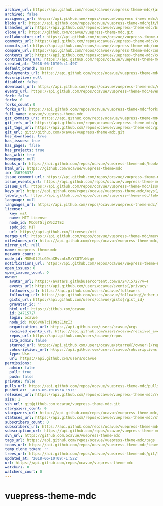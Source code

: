 ```yaml
---
archive_url: https://api.github.com/repos/ocavue/vuepress-theme-mdc/{archive_format}{/ref}
archived: false
assignees_url: https://api.github.com/repos/ocavue/vuepress-theme-mdc/assignees{/user}
blobs_url: https://api.github.com/repos/ocavue/vuepress-theme-mdc/git/blobs{/sha}
branches_url: https://api.github.com/repos/ocavue/vuepress-theme-mdc/branches{/branch}
clone_url: https://github.com/ocavue/vuepress-theme-mdc.git
collaborators_url: https://api.github.com/repos/ocavue/vuepress-theme-mdc/collaborators{/collaborator}
comments_url: https://api.github.com/repos/ocavue/vuepress-theme-mdc/comments{/number}
commits_url: https://api.github.com/repos/ocavue/vuepress-theme-mdc/commits{/sha}
compare_url: https://api.github.com/repos/ocavue/vuepress-theme-mdc/compare/{base}...{head}
contents_url: https://api.github.com/repos/ocavue/vuepress-theme-mdc/contents/{+path}
contributors_url: https://api.github.com/repos/ocavue/vuepress-theme-mdc/contributors
created_at: '2018-06-10T09:41:49Z'
default_branch: master
deployments_url: https://api.github.com/repos/ocavue/vuepress-theme-mdc/deployments
description: null
disabled: false
downloads_url: https://api.github.com/repos/ocavue/vuepress-theme-mdc/downloads
events_url: https://api.github.com/repos/ocavue/vuepress-theme-mdc/events
fork: false
forks: 0
forks_count: 0
forks_url: https://api.github.com/repos/ocavue/vuepress-theme-mdc/forks
full_name: ocavue/vuepress-theme-mdc
git_commits_url: https://api.github.com/repos/ocavue/vuepress-theme-mdc/git/commits{/sha}
git_refs_url: https://api.github.com/repos/ocavue/vuepress-theme-mdc/git/refs{/sha}
git_tags_url: https://api.github.com/repos/ocavue/vuepress-theme-mdc/git/tags{/sha}
git_url: git://github.com/ocavue/vuepress-theme-mdc.git
has_downloads: true
has_issues: true
has_pages: false
has_projects: true
has_wiki: true
homepage: null
hooks_url: https://api.github.com/repos/ocavue/vuepress-theme-mdc/hooks
html_url: https://github.com/ocavue/vuepress-theme-mdc
id: 136796378
issue_comment_url: https://api.github.com/repos/ocavue/vuepress-theme-mdc/issues/comments{/number}
issue_events_url: https://api.github.com/repos/ocavue/vuepress-theme-mdc/issues/events{/number}
issues_url: https://api.github.com/repos/ocavue/vuepress-theme-mdc/issues{/number}
keys_url: https://api.github.com/repos/ocavue/vuepress-theme-mdc/keys{/key_id}
labels_url: https://api.github.com/repos/ocavue/vuepress-theme-mdc/labels{/name}
language: null
languages_url: https://api.github.com/repos/ocavue/vuepress-theme-mdc/languages
license:
  key: mit
  name: MIT License
  node_id: MDc6TGljZW5zZTEz
  spdx_id: MIT
  url: https://api.github.com/licenses/mit
merges_url: https://api.github.com/repos/ocavue/vuepress-theme-mdc/merges
milestones_url: https://api.github.com/repos/ocavue/vuepress-theme-mdc/milestones{/number}
mirror_url: null
name: vuepress-theme-mdc
network_count: 0
node_id: MDEwOlJlcG9zaXRvcnkxMzY3OTYzNzg=
notifications_url: https://api.github.com/repos/ocavue/vuepress-theme-mdc/notifications{?since,all,participating}
open_issues: 0
open_issues_count: 0
owner:
  avatar_url: https://avatars.githubusercontent.com/u/24715727?v=4
  events_url: https://api.github.com/users/ocavue/events{/privacy}
  followers_url: https://api.github.com/users/ocavue/followers
  following_url: https://api.github.com/users/ocavue/following{/other_user}
  gists_url: https://api.github.com/users/ocavue/gists{/gist_id}
  gravatar_id: ''
  html_url: https://github.com/ocavue
  id: 24715727
  login: ocavue
  node_id: MDQ6VXNlcjI0NzE1NzI3
  organizations_url: https://api.github.com/users/ocavue/orgs
  received_events_url: https://api.github.com/users/ocavue/received_events
  repos_url: https://api.github.com/users/ocavue/repos
  site_admin: false
  starred_url: https://api.github.com/users/ocavue/starred{/owner}{/repo}
  subscriptions_url: https://api.github.com/users/ocavue/subscriptions
  type: User
  url: https://api.github.com/users/ocavue
permissions:
  admin: false
  pull: true
  push: false
private: false
pulls_url: https://api.github.com/repos/ocavue/vuepress-theme-mdc/pulls{/number}
pushed_at: '2018-06-10T09:41:51Z'
releases_url: https://api.github.com/repos/ocavue/vuepress-theme-mdc/releases{/id}
size: 1
ssh_url: git@github.com:ocavue/vuepress-theme-mdc.git
stargazers_count: 0
stargazers_url: https://api.github.com/repos/ocavue/vuepress-theme-mdc/stargazers
statuses_url: https://api.github.com/repos/ocavue/vuepress-theme-mdc/statuses/{sha}
subscribers_count: 0
subscribers_url: https://api.github.com/repos/ocavue/vuepress-theme-mdc/subscribers
subscription_url: https://api.github.com/repos/ocavue/vuepress-theme-mdc/subscription
svn_url: https://github.com/ocavue/vuepress-theme-mdc
tags_url: https://api.github.com/repos/ocavue/vuepress-theme-mdc/tags
teams_url: https://api.github.com/repos/ocavue/vuepress-theme-mdc/teams
temp_clone_token: ''
trees_url: https://api.github.com/repos/ocavue/vuepress-theme-mdc/git/trees{/sha}
updated_at: '2018-06-10T09:41:52Z'
url: https://api.github.com/repos/ocavue/vuepress-theme-mdc
watchers: 0
watchers_count: 0
---
```


# vuepress-theme-mdc